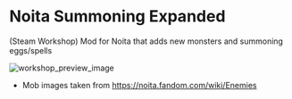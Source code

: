 # Noita Summoning Expanded
(Steam Workshop) Mod for Noita that adds new monsters and summoning eggs/spells




![workshop_preview_image](https://user-images.githubusercontent.com/28932508/161045389-6e857e3e-66c2-4dcb-8f6a-556602c6dec5.png)
* Mob images taken from https://noita.fandom.com/wiki/Enemies
